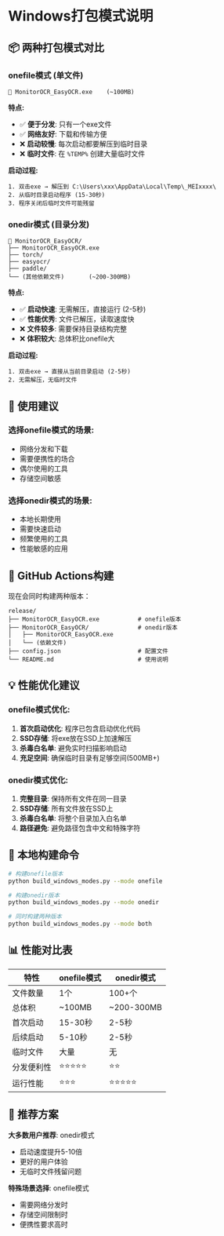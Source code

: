 # Windows打包模式说明

## 📦 两种打包模式对比

### **onefile模式 (单文件)**
```
📁 MonitorOCR_EasyOCR.exe    (~100MB)
```

**特点:**
- ✅ **便于分发**: 只有一个exe文件
- ✅ **网络友好**: 下载和传输方便
- ❌ **启动较慢**: 每次启动都要解压到临时目录
- ❌ **临时文件**: 在 `%TEMP%` 创建大量临时文件

**启动过程:**
```
1. 双击exe → 解压到 C:\Users\xxx\AppData\Local\Temp\_MEIxxxx\
2. 从临时目录启动程序 (15-30秒)
3. 程序关闭后临时文件可能残留
```

### **onedir模式 (目录分发)**
```
📁 MonitorOCR_EasyOCR/
├── MonitorOCR_EasyOCR.exe
├── torch/
├── easyocr/
├── paddle/
└── (其他依赖文件)       (~200-300MB)
```

**特点:**
- ✅ **启动快速**: 无需解压，直接运行 (2-5秒)
- ✅ **性能优秀**: 文件已解压，读取速度快
- ❌ **文件较多**: 需要保持目录结构完整  
- ❌ **体积较大**: 总体积比onefile大

**启动过程:**
```
1. 双击exe → 直接从当前目录启动 (2-5秒)
2. 无需解压，无临时文件
```

## 🎯 使用建议

### **选择onefile模式的场景:**
- 网络分发和下载
- 需要便携性的场合
- 偶尔使用的工具
- 存储空间敏感

### **选择onedir模式的场景:**
- 本地长期使用
- 需要快速启动
- 频繁使用的工具
- 性能敏感的应用

## 🚀 GitHub Actions构建

现在会同时构建两种版本：

```
release/
├── MonitorOCR_EasyOCR.exe           # onefile版本
├── MonitorOCR_EasyOCR/              # onedir版本
│   ├── MonitorOCR_EasyOCR.exe
│   └── (依赖文件)
├── config.json                      # 配置文件
└── README.md                        # 使用说明
```

## 💡 性能优化建议

### **onefile模式优化:**
1. **首次启动优化**: 程序已包含启动优化代码
2. **SSD存储**: 将exe放在SSD上加速解压
3. **杀毒白名单**: 避免实时扫描影响启动
4. **充足空间**: 确保临时目录有足够空间(500MB+)

### **onedir模式优化:**
1. **完整目录**: 保持所有文件在同一目录
2. **SSD存储**: 所有文件放在SSD上
3. **杀毒白名单**: 将整个目录加入白名单
4. **路径避免**: 避免路径包含中文和特殊字符

## 🔧 本地构建命令

```bash
# 构建onefile版本
python build_windows_modes.py --mode onefile

# 构建onedir版本  
python build_windows_modes.py --mode onedir

# 同时构建两种版本
python build_windows_modes.py --mode both
```

## 📊 性能对比表

| 特性 | onefile模式 | onedir模式 |
|------|------------|------------|
| 文件数量 | 1个 | 100+个 |
| 总体积 | ~100MB | ~200-300MB |
| 首次启动 | 15-30秒 | 2-5秒 |
| 后续启动 | 5-10秒 | 2-5秒 |
| 临时文件 | 大量 | 无 |
| 分发便利性 | ⭐⭐⭐⭐⭐ | ⭐⭐ |
| 运行性能 | ⭐⭐⭐ | ⭐⭐⭐⭐⭐ |

## 🎯 推荐方案

**大多数用户推荐**: onedir模式
- 启动速度提升5-10倍
- 更好的用户体验
- 无临时文件残留问题

**特殊场景选择**: onefile模式  
- 需要网络分发时
- 存储空间限制时
- 便携性要求高时
